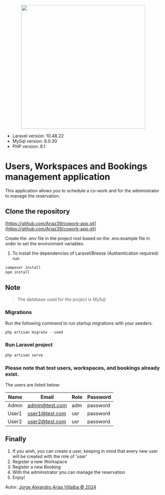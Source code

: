 <p align="center"><a href="https://laravel.com" target="_blank"><img src="https://raw.githubusercontent.com/laravel/art/master/logo-lockup/5%20SVG/2%20CMYK/1%20Full%20Color/laravel-logolockup-cmyk-red.svg" width="400"></a></p>

- Laravel version: 10.48.22
- MySql version: 8.0.30
- PHP version: 8.1

# Users, Workspaces and Bookings management application

This application allows you to schedule a co-work and for the administrator to manage the reservation.

## Clone the repository

[https://github.com/Ariaz39/cowork-app.git](https://github.com/Ariaz39/cowork-app.git)

Create the .env file in the project root based on the .env.example file in order to set the environment variables.

1. To install the dependencies of Laravel/Breeze (Authentication required) run
```php 
composer install
npm install
``` 

## Note

> The database used for the project is MySql

### Migrations

Run the following command to run startup migrations with your seeders.

```php
php artisan migrate --seed
```

### Run Laravel project
```php
php artisan serve
```
### Please note that test users, workspaces, and bookings already exist. 
The users are listed below:

| Name    | Email            | Role | Password      |
|---------|------------------|------|---------------|
| Admin   | admin@test.com    | adm  | password      |
| User1   | user1@test.com    | usr  | password |
| User2   | user2@test.com    | usr  | password |


## Finally
1. If you wish, you can create a user, keeping in mind that every new user will be created with the role of 'user'
2. Register a new Workspace
3. Register a new Booking
4. With the administrator you can manage the reservation
5. Enjoy!



Autor: [Jorge Alejandro Arias Villalba © 2024](https://github.com/Ariaz39)
